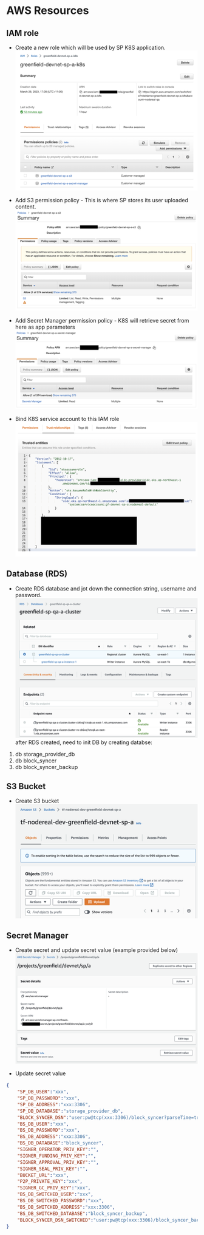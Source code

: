 AWS Resources
=============

IAM role
--------

* Create a new role which will be used by SP K8S application.
![1](../../../asset/06-aws-iam-k8s-role.png "IAM Role")

* Add S3 permission policy - This is where SP stores its user uploaded content.
![2](../../../asset/06-aws-iam-k8s-role-s3.png "IAM Role S3")

* Add Secret Manager permission policy - K8S will retrieve secret from here as app parameters
![3](../../../asset/06-aws-iam-k8s-role-sm.png "IAM Role Secret Manager")

* Bind K8S service account to this IAM role
![4](../../../asset/06-aws-iam-k8s-role-trust-relationship.png "IAM Role Trust Relationship")


Database (RDS)
--------------

* Create RDS database and jot down the connection string, username and password.
![5](../../../asset/06-aws-rds.png)
after RDS created, need to init DB by creating databse:
1. db storage_provider_db
2. db block_syncer
3. db block_syncer_backup

S3 Bucket
---------

* Create S3 bucket
![6](../../../asset/06-aws-s3.png)


Secret Manager
--------------

* Create secret and update secret value (example provided below)
![7](../../../asset/06-aws-secret-manager.png)

* Update secret value
```json
{
    "SP_DB_USER":"xxx",
    "SP_DB_PASSWORD":"xxx",
    "SP_DB_ADDRESS":"xxx:3306",
    "SP_DB_DATABASE":"storage_provider_db",
    "BLOCK_SYNCER_DSN":"user:pw@tcp(xxx:3306)/block_syncer?parseTime=true&multiStatements=true&loc=Local",
    "BS_DB_USER":"xxx",
    "BS_DB_PASSWORD":"xxx",
    "BS_DB_ADDRESS":"xxx:3306",
    "BS_DB_DATABASE":"block_syncer",
    "SIGNER_OPERATOR_PRIV_KEY":"",
    "SIGNER_FUNDING_PRIV_KEY":"",
    "SIGNER_APPROVAL_PRIV_KEY":"",
    "SIGNER_SEAL_PRIV_KEY":"",
    "BUCKET_URL":"xxx",
    "P2P_PRIVATE_KEY":"xxx",
    "SIGNER_GC_PRIV_KEY":"xxx",
    "BS_DB_SWITCHED_USER":"xxx",
    "BS_DB_SWITCHED_PASSWORD":"xxx",
    "BS_DB_SWITCHED_ADDRESS":"xxx:3306",
    "BS_DB_SWITCHED_DATABASE":"block_syncer_backup",
    "BLOCK_SYNCER_DSN_SWITCHED":"user:pw@tcp(xxx:3306)/block_syncer_backup?parseTime=true&multiStatements=true&loc=Local"
}
``` 
